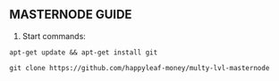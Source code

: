 
MASTERNODE GUIDE
-----------

1. Start commands: 

``apt-get update && apt-get install git``

``git clone https://github.com/happyleaf-money/multy-lvl-masternode``




